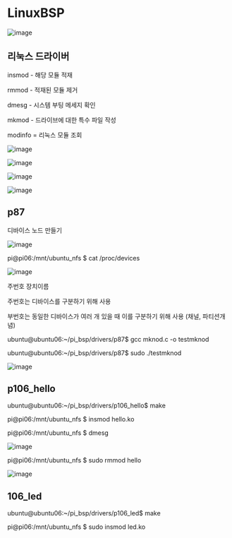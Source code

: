 # LinuxBSP

![image](https://github.com/tina908/LinuxBSP/assets/68736697/a096c230-a6c2-4543-8bb9-16bb36c750d0)


## 리눅스 드라이버


insmod - 해당 모듈 적재

rmmod - 적재된 모듈 제거

dmesg - 시스템 부팅 메세지 확인

mkmod - 드라이브에 대한 특수 파일 작성

modinfo = 리눅스 모듈 조회


![image](https://github.com/tina908/LinuxBSP/assets/68736697/a23e285b-cbfd-4408-828c-b650e72a6c76)

![image](https://github.com/tina908/LinuxBSP/assets/68736697/e4775690-4fda-475b-98f5-05594a3048f4)

![image](https://github.com/tina908/LinuxBSP/assets/68736697/e5806b41-087f-4009-8b38-f4b040363209)

![image](https://github.com/tina908/LinuxBSP/assets/68736697/01897e9f-fc18-4f4c-86c8-c889be447d5c)


## p87

디바이스 노드 만들기

![image](https://github.com/tina908/LinuxBSP/assets/68736697/7def1d10-9ebd-4f05-8d70-a924f2a9da64)


pi@pi06:/mnt/ubuntu_nfs $ cat /proc/devices

![image](https://github.com/tina908/LinuxBSP/assets/68736697/d8302475-739f-46a9-9307-e554b3b8adf4)

주번호 장치이름

주번호는 디바이스를 구분하기 위해 사용

부번호는 동일한 디바이스가 여러 개 있을 때 이를 구분하기 위해 사용 (채널, 파티션개념)

ubuntu@ubuntu06:~/pi_bsp/drivers/p87$ gcc mknod.c -o testmknod

ubuntu@ubuntu06:~/pi_bsp/drivers/p87$ sudo ./testmknod

![image](https://github.com/tina908/LinuxBSP/assets/68736697/e2b2f254-4ac8-4bba-a57c-d216fa60d6d9)


## p106_hello

ubuntu@ubuntu06:~/pi_bsp/drivers/p106_hello$ make

pi@pi06:/mnt/ubuntu_nfs $ insmod hello.ko

pi@pi06:/mnt/ubuntu_nfs $ dmesg

![image](https://github.com/tina908/LinuxBSP/assets/68736697/a3da9ba2-69e9-4296-b874-0ecb49719e80)

pi@pi06:/mnt/ubuntu_nfs $ sudo rmmod hello

![image](https://github.com/tina908/LinuxBSP/assets/68736697/c124a5cd-8eb2-4094-ba8e-bead055a20b8)


## 106_led

ubuntu@ubuntu06:~/pi_bsp/drivers/p106_led$ make

pi@pi06:/mnt/ubuntu_nfs $ sudo insmod led.ko









